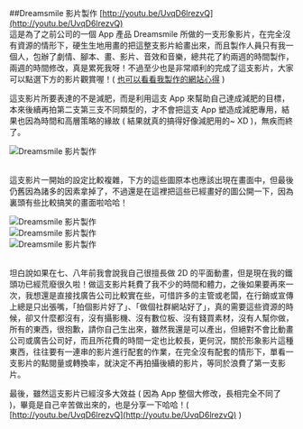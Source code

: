 ##Dreamsmile 影片製作
[http://youtu.be/UvqD6lrezvQ](http://youtu.be/UvqD6lrezvQ)  
這是為了之前公司的一個 App 產品 Dreamsmile 所做的一支形象影片，在完全沒有資源的情形下，硬生生地用畫的把這整支影片給畫出來，而且製作人員只有我一個人，包辦了劇情、腳本、畫、影片、音效和音樂，總共花了約兩週的時間製作，兩週的時間修改，真是累死我呀！不過至少也是非常順利的完成了這支影片，大家可以點選下方的影片觀賞喔！( [也可以看看我製作的網站心得](http://www.oxxostudio.tw/articles/201406/dreamsmile-web.html) )

這支影片所要表達的不是減肥，而是利用這支 App 來幫助自己達成減肥的目標，本來後續再拍第二支第三支不同類型的，才不會把這支 App 塑造成減肥專用，結果也因為時間和高層策略的緣故 ( 結果就真的搞得好像減肥用的~ XD )，無疾而終了。

![Dreamsmile 影片製作](https://lh6.googleusercontent.com/-VM95sijMIPE/U5MkLcetKbI/AAAAAAAA4Ak/4C4fkAe-gy4/s000/20140607_2_02.gif)  

<br/>
這支影片一開始的設定比較複雜，下方的這些圖原本也應該出現在畫面中，但最後仍舊因為諸多的因素拿掉了，不過還是在這裡把這些已經畫好的圖公開一下，因為裏頭有些比較搞笑的畫面啦哈哈！

![Dreamsmile 影片製作](https://lh6.googleusercontent.com/-ETZ0jDZkZX8/U5MkMD2SDaI/AAAAAAAA4Aw/rYkMKx1Zabw/s000/20140607_2_05.png)  
![Dreamsmile 影片製作](https://lh4.googleusercontent.com/-6OpYtjHkPd0/U5MkLf2_2PI/AAAAAAAA4As/pSDbNYHH3Rk/s000/20140607_2_03.png)  
![Dreamsmile 影片製作](https://lh3.googleusercontent.com/-FrwC4wKBSjk/U5MkL_dQexI/AAAAAAAA4A0/8pslfHbEvSE/s000/20140607_2_04.png)  

<br/>
坦白說如果在七、八年前我會說我自己很擅長做 2D 的平面動畫，但是現在我的鐵頭功已經荒廢很久啦！做這支影片耗費了我不少的時間和體力，之後如果要再來一次，我想還是直接找廣告公司比較實在些，可惜許多的主管或老闆，在行銷或宣傳上總是只出張嘴，「拍個影片好了」、「做個社群網站好了」，真的需要這些資源的時候，卻又什麼都沒有，沒有攝影機、沒有數位板、沒有錢買素材，沒有人幫你做，所有的東西，很抱歉，請你自己生出來，雖然我還是可以產出，但絕對不會比動畫公司或廣告公司好，而且所花費的時間一定也比較長，更何況，關於形象影片這種東西，往往要有一連串的影片進行配套的作業，在完全沒有配套的情形下，單看一支影片的點閱量或轉換率，就決定不再拍攝後續的影片，等同於浪費了第一支影片。

最後，雖然這支影片已經沒多大效益 ( 因為 App 整個大修改，長相完全不同了 )，畢竟是自己辛苦做出來的，也是分享一下哈哈！( [http://youtu.be/UvqD6lrezvQ](http://youtu.be/UvqD6lrezvQ) )
